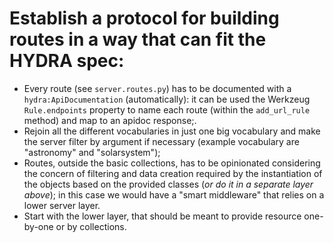 
# Establish a protocol for building routes in a way that can fit the HYDRA spec:

* Every route (see `server.routes.py`) has to be documented with a `hydra:ApiDocumentation` (automatically): it can be used the Werkzeug `Rule.endpoints` property to name each route (within the `add_url_rule` method) and map to an apidoc response;.
* Rejoin all the different vocabularies in just one big vocabulary and make the server filter by argument if necessary (example vocabulary are "astronomy" and "solarsystem");
* Routes, outside the basic collections, has to be opinionated considering the concern of filtering and data creation required by the instantiation of the objects based on the provided classes (*or do it in a separate layer above*); in this case we would have a "smart middleware" that relies on a lower server layer. 
* Start with the lower layer, that should be meant to provide resource one-by-one or by collections.
